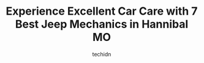 ---
layout: ampstory
image: https://images.unsplash.com/photo-1596157783372-71ada8d5836b?ixlib=rb-4.0.3&ixid=MnwxMjA3fDB8MHxwaG90by1wYWdlfHx8fGVufDB8fHx8&auto=format&fit=crop&w=640&h=853&q=80
author: techidn
featured: false
description: Searching for the finest Jeep Mechanic in Hannibal MO, USA? Look no further than the 7 best Jeep Mechanic in the area, where youll find a team of highly qualified professionals ready to han
title: Experience Excellent Car Care with 7 Best Jeep Mechanics in Hannibal MO
cover:
   title: Experience Excellent Car Care with 7 Best Jeep Mechanics in Hannibal MO
   subtitle: Rickpate
   background: https://images.unsplash.com/photo-1596157783372-71ada8d5836b?ixlib=rb-4.0.3&ixid=MnwxMjA3fDB8MHxwaG90by1wYWdlfHx8fGVufDB8fHx8&auto=format&fit=crop&w=640&h=853&q=80

pages: 
 - layout: thirds
   top: <h1>#1 The Muffler Shop Car Center & Towing</h1>
   bottom: "<p>Absolutely highly highly recomemend this repair shop!!!!! I was coming from Imperial Missouri to Shelbyville Missouri when my tensioner belt popped off on the highway on </p>"
   background: https://www.knot35.com/toplist/wp-content/uploads/2023/06/best-jeep-mechanic-1-in-hannibal-mo-1685841590.jpeg
   backgroundblur: true
 - layout: thirds
   top: <h1>#2 S & S Auto Repair Shop</h1>
   bottom: "<p>2750 Market St, Hannibal, MO 63401, United States</p>"
   background: https://www.knot35.com/toplist/wp-content/uploads/2023/06/best-jeep-mechanic-2-in-hannibal-mo-1685841590.jpeg
   cta:
      link: https://www.knot35.com/toplist/experience-excellent-car-care-with-7-best-jeep-mechanics-in-hannibal-mo/
      text: Experience Excellent Car Care with 7 Best Jeep Mechanics in Hannibal MO
 - layout: thirds
   top: <h1>#3 Leblancs Automotive & Tire Shop, Inc</h1>
   bottom: "<p>1018 Mark Twain Ave, Hannibal, MO 63401, United States</p>"
   background: https://www.knot35.com/toplist/wp-content/uploads/2023/06/best-jeep-mechanic-3-in-hannibal-mo-1685841591.jpeg
   cta:
      link: https://www.knot35.com/toplist/experience-excellent-car-care-with-7-best-jeep-mechanics-in-hannibal-mo/
      text: Experience Excellent Car Care with 7 Best Jeep Mechanics in Hannibal MO
 - layout: thirds
   top: <h1>#4 Safety Lane Auto Services</h1>
   bottom: "<p>410 Mark Twain Ave, Hannibal, MO 63401, United States</p>"
   background: https://images.unsplash.com/photo-1557672172-298e090bd0f1?ixlib=rb-4.0.3&ixid=MnwxMjA3fDB8MHxwaG90by1wYWdlfHx8fGVufDB8fHx8&auto=format&fit=crop&w=640&h=853&q=80
   cta:
      link: https://www.knot35.com/toplist/experience-excellent-car-care-with-7-best-jeep-mechanics-in-hannibal-mo/
      text: Experience Excellent Car Care with 7 Best Jeep Mechanics in Hannibal MO
 - layout: thirds
   top: <h1>#5 Heartland Auto Body and Towing</h1>
   bottom: "<p>2642 Market St, Hannibal, MO 63401, United States</p>"
   background: https://images.unsplash.com/photo-1599422314077-f4dfdaa4cd09?ixlib=rb-4.0.3&ixid=MnwxMjA3fDB8MHxwaG90by1wYWdlfHx8fGVufDB8fHx8&auto=format&fit=crop&w=640&h=853&q=80
   cta:
      link: https://www.knot35.com/toplist/experience-excellent-car-care-with-7-best-jeep-mechanics-in-hannibal-mo/
      text: Experience Excellent Car Care with 7 Best Jeep Mechanics in Hannibal MO
 - layout: thirds
   top: <h1>#6 Oakwood Automotive</h1>
   bottom: "<p>3302 Market St, Hannibal, MO 63401, United States</p>"
   background: https://images.unsplash.com/photo-1567360425618-1594206637d2?ixlib=rb-4.0.3&ixid=MnwxMjA3fDB8MHxwaG90by1wYWdlfHx8fGVufDB8fHx8&auto=format&fit=crop&w=640&h=853&q=80
   cta:
      link: https://www.knot35.com/toplist/experience-excellent-car-care-with-7-best-jeep-mechanics-in-hannibal-mo/
      text: Experience Excellent Car Care with 7 Best Jeep Mechanics in Hannibal MO
 - layout: thirds
   top: <h1>#7 Bowen Auto Body</h1>
   bottom: "<p>2719 Market St, Hannibal, MO 63401, United States</p>"
   background: https://images.unsplash.com/photo-1618556658017-fd9c732d1360?ixlib=rb-4.0.3&ixid=MnwxMjA3fDB8MHxwaG90by1wYWdlfHx8fGVufDB8fHx8&auto=format&fit=crop&w=640&h=853&q=80
   cta:
      link: https://www.knot35.com/toplist/experience-excellent-car-care-with-7-best-jeep-mechanics-in-hannibal-mo/
      text: Experience Excellent Car Care with 7 Best Jeep Mechanics in Hannibal MO
 - layout: thirds
   middle: Continue reading...
   background: https://images.unsplash.com/photo-1533735380053-eb8d0759b24a?ixlib=rb-4.0.3&ixid=MnwxMjA3fDB8MHxwaG90by1wYWdlfHx8fGVufDB8fHx8&auto=format&fit=crop&w=640&h=853&q=80
   cta:
      link: https://www.knot35.com/toplist/experience-excellent-car-care-with-7-best-jeep-mechanics-in-hannibal-mo/
      text: Experience Excellent Car Care with 7 Best Jeep Mechanics in Hannibal MO
      
---